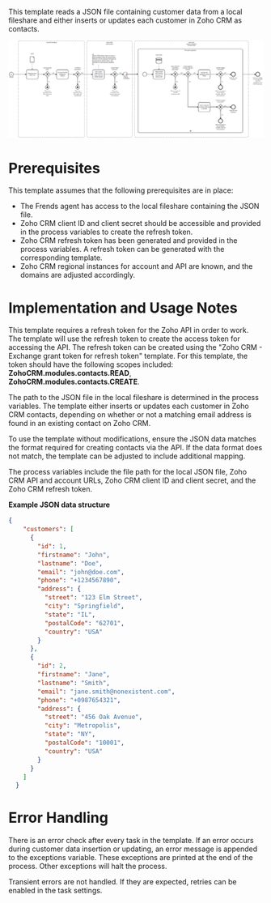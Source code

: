 This template reads a JSON file containing customer data from a local fileshare and either inserts or updates each customer in Zoho CRM as contacts.

![Template](assets/JSON_to_Zoho_CRM_-_Customers.svg)

# Prerequisites

This template assumes that the following prerequisites are in place:

- The Frends agent has access to the local fileshare containing the JSON file.
- Zoho CRM client ID and client secret should be accessible and provided in the process variables to create the refresh token.
- Zoho CRM refresh token has been generated and provided in the process variables. A refresh token can be generated with the corresponding template.
- Zoho CRM regional instances for account and API are known, and the domains are adjusted accordingly.

# Implementation and Usage Notes

This template requires a refresh token for the Zoho API in order to work. The template will use the refresh token to create the access token for accessing the API. The refresh token can be created using the "Zoho CRM - Exchange grant token for refresh token" template. For this template, the token should have the following scopes included: **ZohoCRM.modules.contacts.READ**, **ZohoCRM.modules.contacts.CREATE**.

The path to the JSON file in the local fileshare is determined in the process variables. The template either inserts or updates each customer in Zoho CRM contacts, depending on whether or not a matching email address is found in an existing contact on Zoho CRM. 

To use the template without modifications, ensure the JSON data matches the format required for creating contacts via the API. If the data format does not match, the template can be adjusted to include additional mapping.

The process variables include the file path for the local JSON file, Zoho CRM API and account URLs, Zoho CRM client ID and client secret, and the Zoho CRM refresh token.

**Example JSON data structure**

```json
{
    "customers": [
      {
        "id": 1,
        "firstname": "John",
        "lastname": "Doe",
        "email": "john@doe.com",
        "phone": "+1234567890",
        "address": {
          "street": "123 Elm Street",
          "city": "Springfield",
          "state": "IL",
          "postalCode": "62701",
          "country": "USA"
        }
      },
      {
        "id": 2,
        "firstname": "Jane",
        "lastname": "Smith",
        "email": "jane.smith@nonexistent.com",
        "phone": "+0987654321",
        "address": {
          "street": "456 Oak Avenue",
          "city": "Metropolis",
          "state": "NY",
          "postalCode": "10001",
          "country": "USA"
        }
      }
    ]
  }
```

# Error Handling

There is an error check after every task in the template. If an error occurs during customer data insertion or updating, an error message is appended to the exceptions variable. These exceptions are printed at the end of the process. Other exceptions will halt the process.

Transient errors are not handled. If they are expected, retries can be enabled in the task settings.
